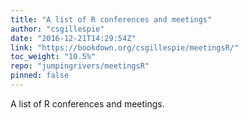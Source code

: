 ```yaml
---
title: "A list of R conferences and meetings"
author: "csgillespie"
date: "2016-12-21T14:29:54Z"
link: "https://bookdown.org/csgillespie/meetingsR/"
toc_weight: "10.5%"
repo: "jumpingrivers/meetingsR"
pinned: false
---
```


A list of R conferences and meetings.
